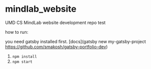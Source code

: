 # mindlab_website
UMD CS MindLab website development repo
test

how to run:

you need gatsby installed first. [docs](gatsby new my-gatsby-project https://github.com/smakosh/gatsby-portfolio-dev)

1. `npm install`
2. `npm start`

